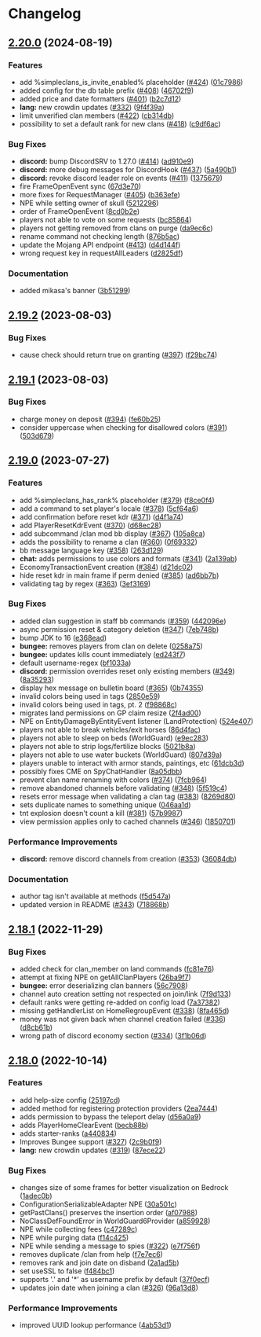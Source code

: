 # Changelog

## [2.20.0](https://github.com/RoinujNosde/SimpleClans/compare/v2.19.2...v2.20.0) (2024-08-19)


### Features

* add %simpleclans_is_invite_enabled% placeholder ([#424](https://github.com/RoinujNosde/SimpleClans/issues/424)) ([01c7986](https://github.com/RoinujNosde/SimpleClans/commit/01c79862b9586e042d019e997b0180e9ff589289))
* added config for the db table prefix ([#408](https://github.com/RoinujNosde/SimpleClans/issues/408)) ([46702f9](https://github.com/RoinujNosde/SimpleClans/commit/46702f90abe9bc644a66f5ba29b593dd28a4cd4e))
* added price and date formatters ([#401](https://github.com/RoinujNosde/SimpleClans/issues/401)) ([b2c7d12](https://github.com/RoinujNosde/SimpleClans/commit/b2c7d12b609b3b13a10d463a3ebed096d5bf3331))
* **lang:** new crowdin updates ([#332](https://github.com/RoinujNosde/SimpleClans/issues/332)) ([9f4f39a](https://github.com/RoinujNosde/SimpleClans/commit/9f4f39a42091f43764ee75dbd3f91764c21105ad))
* limit unverified clan members ([#422](https://github.com/RoinujNosde/SimpleClans/issues/422)) ([cb314db](https://github.com/RoinujNosde/SimpleClans/commit/cb314dbe7b1b3b63691c8881957614816139862d))
* possibility to set a default rank for new clans ([#418](https://github.com/RoinujNosde/SimpleClans/issues/418)) ([c9df6ac](https://github.com/RoinujNosde/SimpleClans/commit/c9df6acb139cd7195d36586e0152f2cfca938cfe))


### Bug Fixes

* **discord:** bump DiscordSRV to 1.27.0 ([#414](https://github.com/RoinujNosde/SimpleClans/issues/414)) ([ad910e9](https://github.com/RoinujNosde/SimpleClans/commit/ad910e9c309e83dfbaa508d1c86f45e982ec4ab1))
* **discord:** more debug messages for DiscordHook ([#437](https://github.com/RoinujNosde/SimpleClans/issues/437)) ([5a490b1](https://github.com/RoinujNosde/SimpleClans/commit/5a490b11a3c99db5a65fa944e6579572f89d492a))
* **discord:** revoke discord leader role on events ([#411](https://github.com/RoinujNosde/SimpleClans/issues/411)) ([1375679](https://github.com/RoinujNosde/SimpleClans/commit/1375679df825b7dfb2c8d6ea36c7ca6777cde697))
* fire FrameOpenEvent sync ([67d3e70](https://github.com/RoinujNosde/SimpleClans/commit/67d3e70f58c01e91c095baf47dc92dc308d4355f))
* more fixes for RequestManager ([#405](https://github.com/RoinujNosde/SimpleClans/issues/405)) ([b363efe](https://github.com/RoinujNosde/SimpleClans/commit/b363efe530ab0eb0dde4274e72cdaf82e23e31a2))
* NPE while setting owner of skull ([5212296](https://github.com/RoinujNosde/SimpleClans/commit/5212296d62355c49bf64ddc7dadfb531c51c0026))
* order of FrameOpenEvent ([8cd0b2e](https://github.com/RoinujNosde/SimpleClans/commit/8cd0b2e45431723537234ebf01116362d9b91f24))
* players not able to vote on some requests ([bc85864](https://github.com/RoinujNosde/SimpleClans/commit/bc85864134319b2850ee7c221e589e24338e2064))
* players not getting removed from clans on purge ([da9ec6c](https://github.com/RoinujNosde/SimpleClans/commit/da9ec6c9179492c33a5e16ac5bfbb30d380f82ce))
* rename command not checking length ([876b5ac](https://github.com/RoinujNosde/SimpleClans/commit/876b5ac50eb9948b572a60d788d4460c3fe0c82b))
* update the Mojang API endpoint ([#413](https://github.com/RoinujNosde/SimpleClans/issues/413)) ([d4d144f](https://github.com/RoinujNosde/SimpleClans/commit/d4d144fe365e6ac6bd19ecc236265aa25315a197))
* wrong request key in requestAllLeaders ([d2825df](https://github.com/RoinujNosde/SimpleClans/commit/d2825df01ba99e17cd83b4a0b453acd7ac6b6211))


### Documentation

* added mikasa's banner ([3b51299](https://github.com/RoinujNosde/SimpleClans/commit/3b51299dd615917c1e2d35cd00672c27d2a4800d))

## [2.19.2](https://github.com/RoinujNosde/SimpleClans/compare/v2.19.1...v2.19.2) (2023-08-03)


### Bug Fixes

* cause check should return true on granting ([#397](https://github.com/RoinujNosde/SimpleClans/issues/397)) ([f29bc74](https://github.com/RoinujNosde/SimpleClans/commit/f29bc746af4940b493ebc43b1e25ff0fc00ab8d0))

## [2.19.1](https://github.com/RoinujNosde/SimpleClans/compare/v2.19.0...v2.19.1) (2023-08-03)


### Bug Fixes

* charge money on deposit ([#394](https://github.com/RoinujNosde/SimpleClans/issues/394)) ([fe60b25](https://github.com/RoinujNosde/SimpleClans/commit/fe60b25f6107281a9771f6498400c3f8ce81c916))
* consider uppercase when checking for disallowed colors ([#391](https://github.com/RoinujNosde/SimpleClans/issues/391)) ([503d679](https://github.com/RoinujNosde/SimpleClans/commit/503d67903e386b1c4b6eb7903a1addbfd42a684a))

## [2.19.0](https://github.com/RoinujNosde/SimpleClans/compare/v2.18.1...v2.19.0) (2023-07-27)


### Features

* add %simpleclans_has_rank% placeholder ([#379](https://github.com/RoinujNosde/SimpleClans/issues/379)) ([f8ce0f4](https://github.com/RoinujNosde/SimpleClans/commit/f8ce0f415f17748f8b4382e028dd1f5f93cae06a))
* add a command to set player's locale ([#378](https://github.com/RoinujNosde/SimpleClans/issues/378)) ([5cf64a6](https://github.com/RoinujNosde/SimpleClans/commit/5cf64a672d0a25a62d3abd6720082bb3b4cf056f))
* add confirmation before reset kdr ([#371](https://github.com/RoinujNosde/SimpleClans/issues/371)) ([d4f1a74](https://github.com/RoinujNosde/SimpleClans/commit/d4f1a74dee9cdeeb458ff6975715a817bfe30fa1))
* add PlayerResetKdrEvent ([#370](https://github.com/RoinujNosde/SimpleClans/issues/370)) ([d68ec28](https://github.com/RoinujNosde/SimpleClans/commit/d68ec28f8e14926cbe9d13c09a61735e5304a97d))
* add subcommand /clan mod bb display ([#367](https://github.com/RoinujNosde/SimpleClans/issues/367)) ([105a8ca](https://github.com/RoinujNosde/SimpleClans/commit/105a8cad51b12bf6f487cf6c2b81eb85d966a3cc))
* adds the possibility to rename a clan ([#360](https://github.com/RoinujNosde/SimpleClans/issues/360)) ([0f69332](https://github.com/RoinujNosde/SimpleClans/commit/0f693329cae81036bfe1423344ed41cf3d535f64))
* bb message language key ([#358](https://github.com/RoinujNosde/SimpleClans/issues/358)) ([263d129](https://github.com/RoinujNosde/SimpleClans/commit/263d129325888fb1303dda549986ab43ca93ed13))
* **chat:** adds permissions to use colors and formats ([#341](https://github.com/RoinujNosde/SimpleClans/issues/341)) ([2a139ab](https://github.com/RoinujNosde/SimpleClans/commit/2a139aba03be174086dfb3603007312d0c7a6c33))
* EconomyTransactionEvent creation ([#384](https://github.com/RoinujNosde/SimpleClans/issues/384)) ([d21dc02](https://github.com/RoinujNosde/SimpleClans/commit/d21dc02dff45f4f20a40303cd26215a71de7dddb))
* hide reset kdr in main frame if perm denied ([#385](https://github.com/RoinujNosde/SimpleClans/issues/385)) ([ad6bb7b](https://github.com/RoinujNosde/SimpleClans/commit/ad6bb7b13b347be71789fbfb4b8a82f6c5481c96))
* validating tag by regex ([#363](https://github.com/RoinujNosde/SimpleClans/issues/363)) ([3ef3169](https://github.com/RoinujNosde/SimpleClans/commit/3ef3169942f897280af15040f1243d955df001ab))


### Bug Fixes

* added clan suggestion in staff bb commands ([#359](https://github.com/RoinujNosde/SimpleClans/issues/359)) ([442096e](https://github.com/RoinujNosde/SimpleClans/commit/442096e9da98410682c2cd09e0e930454fe0364f))
* async permission reset & category deletion ([#347](https://github.com/RoinujNosde/SimpleClans/issues/347)) ([7eb748b](https://github.com/RoinujNosde/SimpleClans/commit/7eb748bb9a31a826f53fd7ac6b1eeac64e330467))
* bump JDK to 16 ([e368ead](https://github.com/RoinujNosde/SimpleClans/commit/e368ead04aa2735f5525d88d5dcb63b78286f80e))
* **bungee:** removes players from clan on delete ([0258a75](https://github.com/RoinujNosde/SimpleClans/commit/0258a75c819f12e5dbbaf383a572682717f34c59))
* **bungee:** updates kills count immediately ([ed243f7](https://github.com/RoinujNosde/SimpleClans/commit/ed243f72ecc58a3af11d053d73b315bce9e20e94))
* default username-regex ([bf1033a](https://github.com/RoinujNosde/SimpleClans/commit/bf1033af769bacbca9a790d2184ec77eeb519485))
* **discord:** permission overrides reset only existing members ([#349](https://github.com/RoinujNosde/SimpleClans/issues/349)) ([8a35293](https://github.com/RoinujNosde/SimpleClans/commit/8a3529377f5b4a482b530e474e4921b311197a04))
* display hex message on bulletin board ([#365](https://github.com/RoinujNosde/SimpleClans/issues/365)) ([0b74355](https://github.com/RoinujNosde/SimpleClans/commit/0b74355467625a4901944c72feb84d8de91a4283))
* invalid colors being used in tags ([2850e59](https://github.com/RoinujNosde/SimpleClans/commit/2850e59d370da34c643de198de85d91744610467))
* invalid colors being used in tags, pt. 2 ([f98868c](https://github.com/RoinujNosde/SimpleClans/commit/f98868c776a2e275dc7c1647748a0231e935f43e))
* migrates land permissions on GP claim resize ([2f4ad00](https://github.com/RoinujNosde/SimpleClans/commit/2f4ad00f1c72ee7e3948267965c3a075ec4ef728))
* NPE on EntityDamageByEntityEvent listener (LandProtection) ([524e407](https://github.com/RoinujNosde/SimpleClans/commit/524e40762011dd500a407286b72b51acf6c357f3))
* players not able to break vehicles/exit horses ([86d4fac](https://github.com/RoinujNosde/SimpleClans/commit/86d4fac938e353f94c288c39b884027027972bba))
* players not able to sleep on beds (WorldGuard) ([e9ec283](https://github.com/RoinujNosde/SimpleClans/commit/e9ec283ace55af10abdeb6f937d31d4c2dc198dc))
* players not able to strip logs/fertilize blocks ([5021b8a](https://github.com/RoinujNosde/SimpleClans/commit/5021b8ad7b5633769bd87af96a0226a53a8b24b4))
* players not able to use water buckets (WorldGuard) ([807d39a](https://github.com/RoinujNosde/SimpleClans/commit/807d39afeb51d99a96fb793099393b44e2c43b04))
* players unable to interact with armor stands, paintings, etc ([61dcb3d](https://github.com/RoinujNosde/SimpleClans/commit/61dcb3d440e2eedfb717afcc69687194311a8973))
* possibly fixes CME on SpyChatHandler ([8a05dbb](https://github.com/RoinujNosde/SimpleClans/commit/8a05dbbf00df97afa7df71a500e2626aaa46ed37))
* prevent clan name renaming with colors ([#374](https://github.com/RoinujNosde/SimpleClans/issues/374)) ([7fcb964](https://github.com/RoinujNosde/SimpleClans/commit/7fcb964f41118e7d8746e87d5770cc329730834c))
* remove abandoned channels before validating ([#348](https://github.com/RoinujNosde/SimpleClans/issues/348)) ([5f519c4](https://github.com/RoinujNosde/SimpleClans/commit/5f519c477af3e759596017010d51ddd06e26157e))
* resets error message when validating a clan tag ([#383](https://github.com/RoinujNosde/SimpleClans/issues/383)) ([8269d80](https://github.com/RoinujNosde/SimpleClans/commit/8269d80831533e517ed2ebd94bec18021de7b0e3))
* sets duplicate names to something unique ([046aa1d](https://github.com/RoinujNosde/SimpleClans/commit/046aa1d96d58e21496a3361c7d072f3943595304))
* tnt explosion doesn't count a kill ([#381](https://github.com/RoinujNosde/SimpleClans/issues/381)) ([57b9987](https://github.com/RoinujNosde/SimpleClans/commit/57b9987e9b9dade59c52c88dbfd3b12fdf5eee94))
* view permission applies only to cached channels ([#346](https://github.com/RoinujNosde/SimpleClans/issues/346)) ([1850701](https://github.com/RoinujNosde/SimpleClans/commit/18507016a843c28efc6d8109f2bb5a5106531f47))


### Performance Improvements

* **discord:** remove discord channels from creation ([#353](https://github.com/RoinujNosde/SimpleClans/issues/353)) ([36084db](https://github.com/RoinujNosde/SimpleClans/commit/36084dbfa3e73aedccb156e49af5062e40639927))


### Documentation

* author tag isn't available at methods ([f5d547a](https://github.com/RoinujNosde/SimpleClans/commit/f5d547ab27fac7cfe1abd9c819e4f1bb3dd7c624))
* updated version in README ([#343](https://github.com/RoinujNosde/SimpleClans/issues/343)) ([718868b](https://github.com/RoinujNosde/SimpleClans/commit/718868b2d9eea2aeb6fcfd734e85d16a2cefaa36))

## [2.18.1](https://github.com/RoinujNosde/SimpleClans/compare/v2.18.0...v2.18.1) (2022-11-29)


### Bug Fixes

* added check for clan_member on land commands ([fc81e76](https://github.com/RoinujNosde/SimpleClans/commit/fc81e765211bebe22a7a6aa5d5158754580bbdc5))
* attempt at fixing NPE on getAllClanPlayers ([26ba9f7](https://github.com/RoinujNosde/SimpleClans/commit/26ba9f73296a772eaa698d2ede6fbc3831da850c))
* **bungee:** error deserializing clan banners ([56c7908](https://github.com/RoinujNosde/SimpleClans/commit/56c7908c332167cec9cca6a4ea054977d0d68b9f))
* channel auto creation setting not respected on join/link ([7f9d133](https://github.com/RoinujNosde/SimpleClans/commit/7f9d133051b9011837d0a5114abc6c3637a3f02c))
* default ranks were getting re-added on config load ([7a37382](https://github.com/RoinujNosde/SimpleClans/commit/7a37382264ff4dd5456f6930045b5102bf491897))
* missing getHandlerList on HomeRegroupEvent ([#338](https://github.com/RoinujNosde/SimpleClans/issues/338)) ([8fa465d](https://github.com/RoinujNosde/SimpleClans/commit/8fa465da385f36b1fb075031c375ef94df78ea52))
* money was not given back when channel creation failed ([#336](https://github.com/RoinujNosde/SimpleClans/issues/336)) ([d8cb61b](https://github.com/RoinujNosde/SimpleClans/commit/d8cb61b0fc9584bb58f421faf98596816621053f))
* wrong path of discord economy section ([#334](https://github.com/RoinujNosde/SimpleClans/issues/334)) ([3f1b06d](https://github.com/RoinujNosde/SimpleClans/commit/3f1b06dcf996e51a878b7fc281069e236ebcbfce))

## [2.18.0](https://github.com/RoinujNosde/SimpleClans/compare/v2.17.0...v2.18.0) (2022-10-14)


### Features

* add help-size config ([25197cd](https://github.com/RoinujNosde/SimpleClans/commit/25197cdd729cea63d7e223dc1e0aaef830613327))
* added method for registering protection providers ([2ea7444](https://github.com/RoinujNosde/SimpleClans/commit/2ea744443f502970b15859818e9d5e45ca69d453))
* adds permission to bypass the teleport delay ([d56a0a9](https://github.com/RoinujNosde/SimpleClans/commit/d56a0a979a47a140115742518e934a2469e6f880))
* adds PlayerHomeClearEvent ([becb88b](https://github.com/RoinujNosde/SimpleClans/commit/becb88b763380bed5a2e1dd209c32c8363a7f88b))
* adds starter-ranks ([a440834](https://github.com/RoinujNosde/SimpleClans/commit/a4408343479d7efa6ae5a65894f8b822ecd47ebb))
* Improves Bungee support ([#327](https://github.com/RoinujNosde/SimpleClans/issues/327)) ([2c9b0f9](https://github.com/RoinujNosde/SimpleClans/commit/2c9b0f98fe3942ea74190c1a81d61be2c8647db8))
* **lang:** new crowdin updates ([#319](https://github.com/RoinujNosde/SimpleClans/issues/319)) ([87ece22](https://github.com/RoinujNosde/SimpleClans/commit/87ece22036fb674c8c362b6a1b86fe884543e6ad))


### Bug Fixes

* changes size of some frames for better visualization on Bedrock ([1adec0b](https://github.com/RoinujNosde/SimpleClans/commit/1adec0b89d676767cdb94dcdf91ba37a231eb4a8))
* ConfigurationSerializableAdapter NPE ([30a501c](https://github.com/RoinujNosde/SimpleClans/commit/30a501c063aa9dbcf596df83adc2b15baf0e4bb9))
* getPastClans() preserves the insertion order ([af07988](https://github.com/RoinujNosde/SimpleClans/commit/af079881030bd299b9bae1ebf0cc62353af7e6fc))
* NoClassDefFoundError in WorldGuard6Provider ([a859928](https://github.com/RoinujNosde/SimpleClans/commit/a8599286225ba603ea124b8b52510245b94ffd24))
* NPE while collecting fees ([c47289c](https://github.com/RoinujNosde/SimpleClans/commit/c47289c5bf8113a9d6a8e1ee74a5afb0358647b6))
* NPE while purging data ([f14c425](https://github.com/RoinujNosde/SimpleClans/commit/f14c42548846feef01b484acbb5f02bcbcabd8db))
* NPE while sending a message to spies ([#322](https://github.com/RoinujNosde/SimpleClans/issues/322)) ([e7f756f](https://github.com/RoinujNosde/SimpleClans/commit/e7f756f3063c646e21415e08eea73f123d2818a0))
* removes duplicate /clan from help ([f7e7ec6](https://github.com/RoinujNosde/SimpleClans/commit/f7e7ec66243359e26d3c456a9740a53753951c48))
* removes rank and join date on disband ([2a1ad5b](https://github.com/RoinujNosde/SimpleClans/commit/2a1ad5b5c8d2937a8ee6dd6f7f43d85c86f08307))
* set useSSL to false ([f484bc1](https://github.com/RoinujNosde/SimpleClans/commit/f484bc16c6176ccd13e05aae2169400e7bcf5d62))
* supports '.' and '*' as username prefix by default ([37f0ecf](https://github.com/RoinujNosde/SimpleClans/commit/37f0ecff506d06f3047e3598848117a14c2b7ead))
* updates join date when joining a clan ([#326](https://github.com/RoinujNosde/SimpleClans/issues/326)) ([96a13d8](https://github.com/RoinujNosde/SimpleClans/commit/96a13d8d6cc18c91d4dee20dd632cd5d65db5213))


### Performance Improvements

* improved UUID lookup performance ([4ab53d1](https://github.com/RoinujNosde/SimpleClans/commit/4ab53d16135ecf5a4067b1a63d058da392dc5313))
